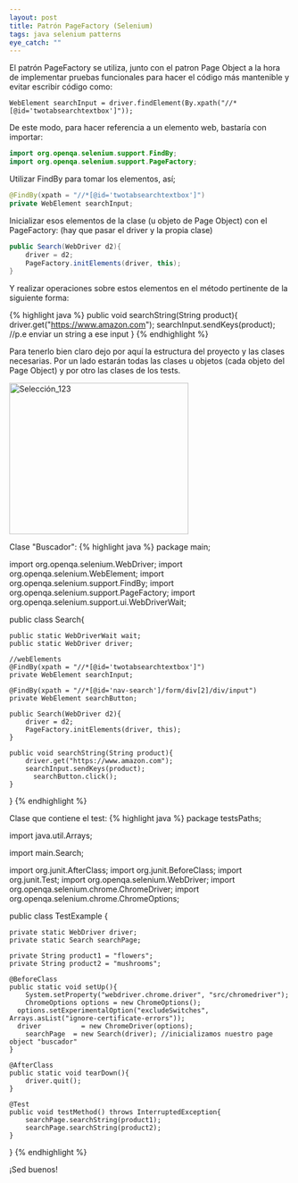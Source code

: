 ```yaml
---
layout: post
title: Patrón PageFactory (Selenium)
tags: java selenium patterns
eye_catch: ""
---
```


El patrón PageFactory se utiliza, junto con el patron Page Object a la hora de implementar pruebas funcionales
para hacer el código más mantenible y evitar escribir código como:

```
WebElement searchInput = driver.findElement(By.xpath("//*[@id='twotabsearchtextbox']"));
```

De este modo, para hacer referencia a un elemento web, bastaría con importar:

```java
import org.openqa.selenium.support.FindBy;
import org.openqa.selenium.support.PageFactory;
```

Utilizar FindBy para tomar los elementos, así;

```java
@FindBy(xpath = "//*[@id='twotabsearchtextbox']")
private WebElement searchInput;
```

Inicializar esos elementos de la clase (u objeto de Page Object) con el PageFactory:
(hay que pasar el driver y la propia clase)

```java
public Search(WebDriver d2){
	driver = d2;  
	PageFactory.initElements(driver, this);
}
```

Y realizar operaciones sobre estos elementos en el método pertinente de la siguiente forma:

{% highlight java %}
public void searchString(String product){
  driver.get("https://www.amazon.com");	
  searchInput.sendKeys(product); //p.e enviar un string a ese input
}
{% endhighlight %}

Para tenerlo bien claro dejo por aquí la estructura del proyecto y las clases necesarias.
Por un lado estarán todas las clases u objetos (cada objeto del Page Object) y por otro las clases de los tests.

<a data-flickr-embed="true"  href="https://www.flickr.com/photos/135417629@N05/22351998780/" title="Selección_123"><img src="https://farm1.staticflickr.com/609/22351998780_1121af3871.jpg" width="321" height="271" alt="Selección_123"></a><script async src="//embedr.flickr.com/assets/client-code.js" charset="utf-8"></script>


Clase "Buscador":
{% highlight java %}
package main;

import org.openqa.selenium.WebDriver;
import org.openqa.selenium.WebElement;
import org.openqa.selenium.support.FindBy;
import org.openqa.selenium.support.PageFactory;
import org.openqa.selenium.support.ui.WebDriverWait;

public class Search{
	
	public static WebDriverWait wait;
	public static WebDriver driver;
	
	//webElements
    @FindBy(xpath = "//*[@id='twotabsearchtextbox']")
    private WebElement searchInput;
    
    @FindBy(xpath = "//*[@id='nav-search']/form/div[2]/div/input")
    private WebElement searchButton;
    
    public Search(WebDriver d2){
		driver = d2;  
    	PageFactory.initElements(driver, this);
    }
    
    public void searchString(String product){
    	driver.get("https://www.amazon.com");	
    	searchInput.sendKeys(product);
		  searchButton.click();
    }
}
{% endhighlight %}

Clase que contiene el test:
{% highlight java %}
package testsPaths;

import java.util.Arrays;

import main.Search;

import org.junit.AfterClass;
import org.junit.BeforeClass;
import org.junit.Test;
import org.openqa.selenium.WebDriver;
import org.openqa.selenium.chrome.ChromeDriver;
import org.openqa.selenium.chrome.ChromeOptions;


public class TestExample {

	private static WebDriver driver;
	private static Search searchPage;
	
	private String product1 = "flowers"; 
	private String product2 = "mushrooms";
	
	@BeforeClass
	public static void setUp(){	
		System.setProperty("webdriver.chrome.driver", "src/chromedriver"); 	
		ChromeOptions options = new ChromeOptions();
	  options.setExperimentalOption("excludeSwitches", Arrays.asList("ignore-certificate-errors"));
	  driver 		  = new ChromeDriver(options);  
		searchPage	= new Search(driver); //inicializamos nuestro page object "buscador"
	}
		
	@AfterClass
	public static void tearDown(){
		driver.quit();
	}

	@Test
	public void testMethod() throws InterruptedException{
		searchPage.searchString(product1);
		searchPage.searchString(product2);
	}
}
{% endhighlight %}


¡Sed buenos!

